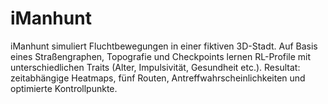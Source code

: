 # iManhunt
iManhunt simuliert Fluchtbewegungen in einer fiktiven 3D-Stadt. Auf Basis eines Straßengraphen, Topografie und Checkpoints lernen RL-Profile mit unterschiedlichen Traits (Alter, Impulsivität, Gesundheit etc.). Resultat: zeitabhängige Heatmaps, fünf Routen, Antreffwahrscheinlichkeiten und optimierte Kontrollpunkte.
